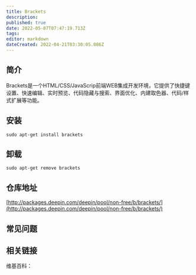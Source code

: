 ```yaml
---
title: Brackets
description: 
published: true
date: 2022-05-07T07:47:19.713Z
tags: 
editor: markdown
dateCreated: 2022-04-21T03:30:05.086Z
---
```


## 简介

Brackets是一个HTML/CSS/JavaScrip前端WEB集成开发环境，它提供了快捷键设置、快速编辑、实时预览、代码隐藏与搜索、界面优化、内建取色器、代码/样式扩展等功能。

## 安装

`sudo apt-get install brackets`

## 卸载

`sudo apt-get remove brackets`

## 仓库地址

[http://packages.deepin.com/deepin/pool/non-free/b/brackets/](http://packages.deepin.com/deepin/pool/non-free/b/brackets/)

## 常见问题

## 相关链接

维基百科：
